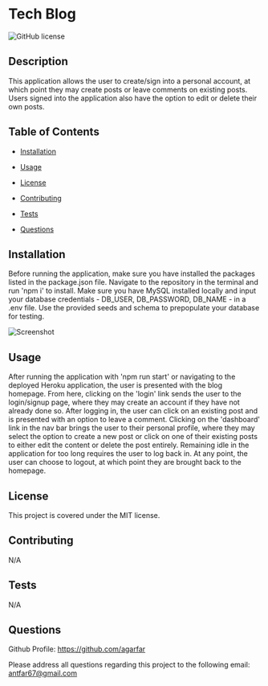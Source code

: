 # Tech Blog
![GitHub license](https://img.shields.io/badge/license-MIT-blue.svg)

## Description

This application allows the user to create/sign into a personal account, at which point they may create posts or leave comments on existing posts. Users signed into the application also have the option to edit or delete their own posts.

## Table of Contents 

- [Installation](#installation)

- [Usage](#usage)

- [License](#license)

- [Contributing](#contributing)

- [Tests](#tests)

- [Questions](#questions)

## Installation

Before running the application, make sure you have installed the packages listed in the package.json file. Navigate to the repository in the terminal and run 'npm i' to install. Make sure you have MySQL installed locally and input your database credentials - DB_USER, DB_PASSWORD, DB_NAME - in a .env file. Use the provided seeds and schema to prepopulate your database for testing.

![Screenshot](assets/images/screenshot.png)

## Usage

After running the application with 'npm run start' or navigating to the deployed Heroku application, the user is presented with the blog homepage. From here, clicking on the 'login' link sends the user to the login/signup page, where they may create an account if they have not already done so. After logging in, the user can click on an existing post and is presented with an option to leave a comment. Clicking on the 'dashboard' link in the nav bar brings the user to their personal profile, where they may select the option to create a new post or click on one of their existing posts to either edit the content or delete the post entirely. Remaining idle in the application for too long requires the user to log back in. At any point, the user can choose to logout, at which point they are brought back to the homepage.

## License

This project is covered under the MIT license.

## Contributing

N/A

## Tests

N/A

## Questions

Github Profile: https://github.com/agarfar

Please address all questions regarding this project to the following email: antfar67@gmail.com